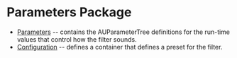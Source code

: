 # Parameters Package

- [Parameters](Packages/Sources/Parameters/Parameters.swift) -- contains the AUParameterTree definitions for the 
run-time values that control how the filter sounds.
- [Configuration](Packages/Sources/Parameters/Configuration.swift) -- defines a container that defines a preset for the 
filter.
